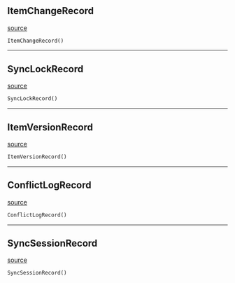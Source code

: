 #


## ItemChangeRecord
[source](https://github.com/estudio89/estudio89/maestro-python/blob/master/maestro/backends/django/models.py/#L14)
```python 
ItemChangeRecord()
```



----


## SyncLockRecord
[source](https://github.com/estudio89/estudio89/maestro-python/blob/master/maestro/backends/django/models.py/#L43)
```python 
SyncLockRecord()
```



----


## ItemVersionRecord
[source](https://github.com/estudio89/estudio89/maestro-python/blob/master/maestro/backends/django/models.py/#L47)
```python 
ItemVersionRecord()
```



----


## ConflictLogRecord
[source](https://github.com/estudio89/estudio89/maestro-python/blob/master/maestro/backends/django/models.py/#L61)
```python 
ConflictLogRecord()
```



----


## SyncSessionRecord
[source](https://github.com/estudio89/estudio89/maestro-python/blob/master/maestro/backends/django/models.py/#L119)
```python 
SyncSessionRecord()
```


